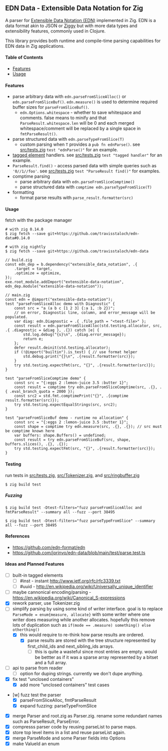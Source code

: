 ## EDN Data - Extensible Data Notation for Zig

A parser for [Extensible Data Notation (EDN)](https://github.com/edn-format/edn) implemented in Zig. EDN is a data format akin to JSON or [Ziggy](https://ziggy-lang.io/) but with more data types and extensibility features, commonly used in Clojure.

This library provides both runtime and compile-time parsing capabilities for EDN data in Zig applications.

#### Table of Contents
- [Features](#features)
- [Usage](#usage)

#### Features
* parse arbitrary data with `edn.parseFromSliceAlloc()` or `edn.parseFromSliceBuf()`.  `edn.measure()` is used to determine required buffer sizes for `parseFromSliceBuf()`.
  * `edn.Options.whitespace` - whether to save whitespace and comments.  false means to minify and that `ParseResult.whitespace.len` will be 0 and each merged whitespace/comment will be replaced by a single space in `fmtParseResult()`.
* parse structured data with `edn.parseTypeFromSlice(T)`
  * custom parsing when `T` provides a  `pub fn ednParse()`.  see [src/tests.zig](src/tests.zig) `test "ednParse()"` for an example.
* [tagged element](https://github.com/edn-format/edn#tagged-elements) handlers.  see [src/tests.zig](src/tests.zig) `test "tagged handler"` for an example.
* `ParseResult.find()` - access parsed data with simple queries such as `'0//1//foo'`.  see [src/tests.zig](src/tests.zig) `test "ParseResult find()"` for examples.
* comptime parsing
  * parse arbitrary data with `edn.parseFromSliceComptime()`
  * parse structured data with `comptime edn.parseTypeFromSlice(T)`
* formatting
  * format parse results with `parse_result.formatter(src)`

#### Usage
fetch with the package manager
```console
# with zig 0.14.0
$ zig fetch --save git+https://github.com/travisstaloch/edn-data#0.14.0
```
```console
# with zig nightly
$ zig fetch --save git+https://github.com/travisstaloch/edn-data
```
```zig
// build.zig
const edn_dep = b.dependency("extensible_data_notation", .{
    .target = target,
    .optimize = optimize,
});
exe.root_module.addImport("extensible-data-notation", edn_dep.module("extensible-data-notation"));
```
```zig
// main.zig
const edn = @import("extensible-data-notation");
test "parseFromSliceAlloc demo with Diagnostic" {
    const src = "a (a b c [1 2 3] {:a 1, :b 2})";
    // on error, Diagnostic line, column, and error_message will be populated.
    var diag: edn.Diagnostic = .{ .file_path = "<test-file>" };
    const result = edn.parseFromSliceAlloc(std.testing.allocator, src, .{ .diagnostic = &diag }, .{}) catch |e| {
        std.log.debug("{s}\n", .{diag.error_message});
        return e;
    };
    defer result.deinit(std.testing.allocator);
    if (!@import("builtin").is_test) { // use format helper
        std.debug.print("{}\n", .{result.formatter(src)});
    }
    try std.testing.expectFmt(src, "{}", .{result.formatter(src)});
}

test "parseFromSliceComptime demo" {
    const src = "{:eggs 2 :lemon-juice 3.5 :butter 1}";
    const result = comptime try edn.parseFromSliceComptime(src, .{}, .{ .eval_branch_quota = 2000 });
    const src2 = std.fmt.comptimePrint("{}", .{comptime result.formatter(src)});
    try std.testing.expectEqualStrings(src, src2);
}

test "parseFromSliceBuf demo - runtime no allocation" {
    const src = "{:eggs 2 :lemon-juice 3.5 :butter 1}";
    const shape = comptime try edn.measure(src, .{}, .{}); // src must be comptime known here
    var buffers: shape.Buffers() = undefined;
    const result = try edn.parseFromSliceBuf(src, shape, buffers.slices(), .{}, .{});
    try std.testing.expectFmt(src, "{}", .{result.formatter(src)});
}
```

#### Testing
run tests in [src/tests.zig](src/tests.zig), [src/Tokenizer.zig](src/Tokenizer.zig), and [src/ringbuffer.zig](src/ringbuffer.zig)
```console
$ zig build test
```

##### Fuzzing
```console
$ zig build test -Dtest-filters="fuzz parseFromSliceAlloc and fmtParseResult" --summary all --fuzz --port 38495
```
```console
$ zig build test -Dtest-filters="fuzz parseTypeFromSlice" --summary all --fuzz --port 38495
```

#### References
* https://github.com/edn-format/edn
* https://github.com/jorinvo/edn-data/blob/main/test/parse.test.ts

#### Ideas and Planned Features
- [ ] built-in tagged elements
  - [ ] #inst - instant http://www.ietf.org/rfc/rfc3339.txt
  - [ ] #uuid - http://en.wikipedia.org/wiki/Universally_unique_identifier
- [ ] maybe cannonical encoding/parsing - https://en.wikipedia.org/wiki/Canonical_S-expressions
- [x] rework parser, use Tokenizer.zig
- [ ] simplify parsing by using some kind of writer interface. goal is to replace `ParseMode = enum{measure, allocate}` with some writer where one writer does measuring while another allocates.  hopefully this remove lots of duplication such as `if(mode == .measure) something() else otherthing()`
  - [x] this would require to re-think how parse results are ordered.
    - [x] parse results are stored with the tree structure represented by first_child_ids and next_sibling_ids arrays.  
      - [ ] this is quite a wasteful since most entries are empty. would be bettter as if it was a sparse array represented by a bitset and a full array.
- [ ] api to parse from reader
  - [ ] option for duping strings.  currently we don't dupe anything.
- [x] fix test "unclosed containers"
  - [x] add more "unclosed containers" test cases
- [w] fuzz test the parser
  - [x] parseFromSliceAlloc, fmtParseResult
  - [x] expand fuzzing: parseTypeFromSlice
- [x] merge Parser and root.zig as Parser.zig. rename some redundant names such as ParseResult, ParseError.
- [x] compresss parser code by reusing parseList to parse maps.
- [x] store top level items in a list and reuse parseList again.
- [x] merge ParseMode and some Parser fields into Options
- [x] make ValueId an enum